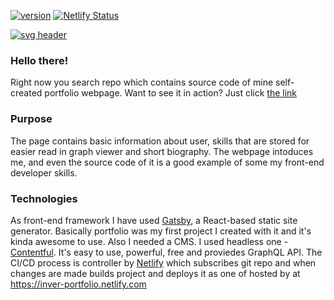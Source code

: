 [![version](https://img.shields.io/github/package-json/v/invermn/portfolio)](https://github.com/invermn/portfolio) [![Netlify Status](https://api.netlify.com/api/v1/badges/1c406493-f410-430e-b24e-1ec270eb3740/deploy-status)](https://app.netlify.com/sites/inver-portfolio/deploys)

[![svg header](https://svg-banners.vercel.app/api?type=luminance&text1=Inver's%20Portfolio&width=800&height=300)](https://github.com/Akshay090/svg-banners)

### Hello there!
Right now you search repo which contains source code of mine self-created portfolio webpage. Want to see it in action? Just click [the link](https://inver-portfolio.netlify.app)

### Purpose
The page contains basic information about user, skills that are stored for easier read in graph viewer and short biography. The webpage intoduces me, and even the source code of it is a good example of some my front-end developer skills.


### Technologies
As front-end framework  I have used [Gatsby](https://www.gatsbyjs.com), a React-based static site generator.  Basically portfolio was my first project I created with it and it's kinda awesome to use. Also I needed a CMS. I used headless one - [Contentful](https://www.contentful.com). It's easy to use, powerful, free and proviedes GraphQL API. The CI/CD process is controller by [Netlify](https://www.netlify.com) which subscribes git repo and when changes are made builds project and deploys it as one of hosted by at https://inver-portfolio.netlify.com